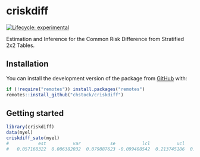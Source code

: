 
<!-- README.md is generated from README.Rmd. Please edit that file -->

# criskdiff

<!-- badges: start -->

[![Lifecycle:
experimental](https://img.shields.io/badge/lifecycle-experimental-orange.svg)](https://lifecycle.r-lib.org/articles/stages.html#experimental)
<!-- badges: end -->

Estimation and Inference for the Common Risk Difference from Stratified
2x2 Tables.

## Installation

You can install the development version of the package from
[GitHub](https://github.com/) with:

``` r
if (!require("remotes")) install.packages("remotes")
remotes::install_github("chstock/criskdiff")
```

## Getting started

``` r
library(criskdiff)
data(myel)
criskdiff_sato(myel)
#           est          var           se          lcl          ucl         pval 
#   0.057168322  0.006382032  0.079887623 -0.099408542  0.213745186  0.474232662
```
